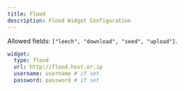 ```yaml
---
title: Flood
description: Flood Widget Configuration
---
```


Allowed fields: `["leech", "download", "seed", "upload"]`.

```yaml
widget:
  type: flood
  url: http://flood.host.or.ip
  username: username # if set
  password: password # if set
```
